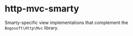 # http-mvc-smarty

Smarty-specific view implementations that complement the `Bogosoft\Http\Mvc` library.
